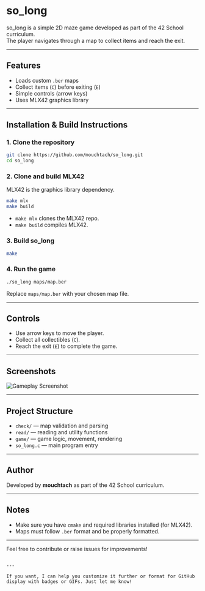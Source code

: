 
# so_long

so_long is a simple 2D maze game developed as part of the 42 School curriculum.  
The player navigates through a map to collect items and reach the exit.

---

## Features

- Loads custom `.ber` maps
- Collect items (`C`) before exiting (`E`)
- Simple controls (arrow keys)
- Uses MLX42 graphics library

---

## Installation & Build Instructions

### 1. Clone the repository

```bash
git clone https://github.com/mouchtach/so_long.git
cd so_long
````

### 2. Clone and build MLX42

MLX42 is the graphics library dependency.

```bash
make mlx
make build
```

* `make mlx` clones the MLX42 repo.
* `make build` compiles MLX42.

### 3. Build so\_long

```bash
make
```

### 4. Run the game

```bash
./so_long maps/map.ber
```

Replace `maps/map.ber` with your chosen map file.

---

## Controls

* Use arrow keys to move the player.
* Collect all collectibles (`C`).
* Reach the exit (`E`) to complete the game.

---

## Screenshots

![Gameplay Screenshot](screenshot.png)

---

## Project Structure

* `check/` — map validation and parsing
* `read/` — reading and utility functions
* `game/` — game logic, movement, rendering
* `so_long.c` — main program entry

---

## Author

Developed by **mouchtach** as part of the 42 School curriculum.

---

## Notes

* Make sure you have `cmake` and required libraries installed (for MLX42).
* Maps must follow `.ber` format and be properly formatted.

---

Feel free to contribute or raise issues for improvements!

```

---

If you want, I can help you customize it further or format for GitHub display with badges or GIFs. Just let me know!
```
